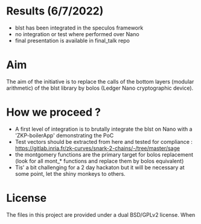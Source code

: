 # Results (6/7/2022)
- blst has been integrated in the speculos framework
- no integration or test where performed over Nano
- final presentation is available in final_talk repo

# Aim
The aim of the initiative is to replace the calls of the bottom layers (modular arithmetic) of the blst library by bolos (Ledger Nano cryptographic device).

# How we proceed ?
- A first level of integration is to brutally integrate the blst on Nano with a 'ZKP-boilerApp' demonstrating the PoC
- Test vectors should be extracted from here and tested for compliance : https://gitlab.inria.fr/zk-curves/snark-2-chains/-/tree/master/sage
- the montgomery functions are the primary target for bolos replacement (look for all mont_* functions and replace them by bolos equivalent)
- Tis' a bit challenging for a 2 day hackaton but it will be necessary at some point, let the shiny monkeys to others.

# License

The files in this project are provided under a dual BSD/GPLv2 license. When
